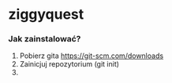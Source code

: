 # ziggyquest

### Jak zainstalować?
1. Pobierz gita https://git-scm.com/downloads
2. Zainicjuj repozytorium (git init)
3. 